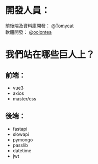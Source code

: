 開發人員：
===
前後端及資料庫開發： [@Tomycat](https://github.com/TommcyOWO)   
軟體開發： [@oolontea](https://github.com/OolongTeaOWO)

我們站在哪些巨人上？
===
## 前端：
- vue3
- axios
- master/css
## 後端：
- fastapi
- slowapi
- pymongo
- passlib
- datetime
- jwt

